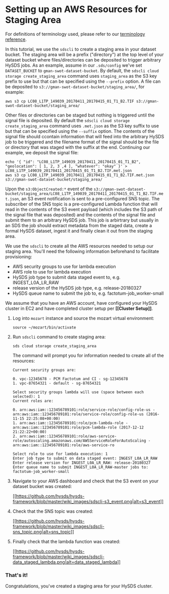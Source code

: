 # Setting up an AWS Resources for Staging Area
For definitions of terminology used, please refer to our [terminology reference](https://github.com/hysds/hysds-framework/wiki/Docs#general-hysds-terminology).

In this tutorial, we use the `sdscli` to create a staging area in your dataset bucket. The staging area will be a prefix ("directory") at the top level of your dataset bucket where files/directories can be deposited to trigger arbitrary HySDS jobs. As an example, assume in our `.sds/config` we've set `DATASET_BUCKET` to `gman-swot-dataset-bucket`. By default, the `sdscli cloud storage create_staging_area` command uses `staging_area` as the S3 key prefix to use but that can be specified using the `--prefix` option. A file can be deposited to `s3://gman-swot-dataset-bucket/staging_area/`, for example:

   ```
   aws s3 cp LC08_L1TP_149039_20170411_20170415_01_T1_B2.TIF s3://gman-swot-dataset-bucket/staging_area/
   ```

Other files or directories can be staged but nothing is triggered until the signal file is deposited. By default the `sdscli cloud storage create_staging_area` command uses `.met.json` as the S3 key suffix to use but that can be specified using the `--suffix` option. The contents of the signal file should ccontain information that will feed into the arbitrary HySDS job to be triggered and the filename format of the signal should be the file or directory that was staged with the suffix at the end. Continuing our example, we deposit the signal file:

   ```
   echo '{ "id": "LC08_L1TP_149039_20170411_20170415_01_T1_B2", "geolocation": [ 1, 2, 3 ,4 ], "whatever": "okay" }' > LC08_L1TP_149039_20170411_20170415_01_T1_B2.TIF.met.json
   aws s3 cp LC08_L1TP_149039_20170411_20170415_01_T1_B2.TIF.met.json s3://gman-swot-dataset-bucket/staging_area/
   ```

Upon the `s3:ObjectCreated:*` event of the `s3://gman-swot-dataset-bucket/staging_area/LC08_L1TP_149039_20170411_20170415_01_T1_B2.TIF.met.json`, an S3 event notification is sent to a pre-configured SNS topic. The subscriber of the SNS topic is a pre-configured Lambda function that will read in the contents of the S3 event payload (which includes the S3 path of the signal file that was deposited) and the contents of the signal file and submit them to an arbitrary HySDS job. This job is arbirtrary but usually in an SDS the job should extract metadata from the staged data, create a formal HySDS dataset, ingest it and finally clean it out from the staging area.

We use the `sdscli` to create all the AWS resources needed to setup our staging area. You'll need the following information beforehand to facilitate provisioning:

   - AWS security groups to use for lambda execution
   - AWS role to use for lambda execution
   - HySDS job type to submit data staged event to, e.g. INGEST_L0A_LR_RAW
   - release version of the HySDS job type, e.g. release-20180327
   - HySDS queue name to submit the job to, e.g. factotum-job_worker-small


We assume that you have an AWS account, have configured your HySDS cluster in EC2 and have completed cluster setup per **[[Cluster Setup]]**.

1. Log into `mozart` instance and source the mozart virtual environment:
   ```
   source ~/mozart/bin/activate
   ```
1. Run `sdscli` command to create staging area:
   ```
   sds cloud storage create_staging_area
   ```

   The command will prompt you for information needed to create all of the resources:
   ```
   Current security groups are:
   
   0. vpc-12345678 - PCM Factotum and CI - sg-12345678
   1. vpc-87654321 - default - sg-87654321
   
   Select security groups lambda will use (space between each selected): 1
   Current roles are:
   
   0. arn:aws:iam::123456789101:role/service-role/config-role-us - arn:aws:iam::123456789101:role/service-role/config-role-us (2016-11-15 22:25:08+00:00)
   1. arn:aws:iam::123456789101:role/pcm-lambda-role - arn:aws:iam::123456789101:role/pcm-lambda-role (2017-12-12 21:22:22+00:00)
   2. arn:aws:iam::123456789101:role/aws-service-role/autoscaling.amazonaws.com/AWSServiceRoleForAutoScaling - arn:aws:iam::123456789101:role/aws-service-ro
   
   Select role to use for lambda execution: 1
   Enter job type to submit on data staged event: INGEST_L0A_LR_RAW
   Enter release version for INGEST_L0A_LR_RAW: release-20180327
   Enter queue name to submit INGEST_L0A_LR_RAW-master jobs to: factotum-job_worker-small
   ```
1. Navigate to your AWS dashboard and check that the S3 event on your dataset bucket was created:

   [[https://github.com/hysds/hysds-framework/blob/master/wiki_images/sdscli-s3_event.png|alt=s3_event]]

1. Check that the SNS topic was created:

   [[https://github.com/hysds/hysds-framework/blob/master/wiki_images/sdscli-sns_topic.png|alt=sns_topic]]

1. Finally check that the lambda function was created:

   [[https://github.com/hysds/hysds-framework/blob/master/wiki_images/sdscli-data_staged_lambda.png|alt=data_staged_lambda]]
   

### That's it!
Congratulations, you've created a staging area for your HySDS cluster.
